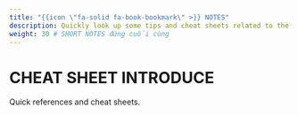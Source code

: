 ```yaml
---
title: "{{icon \"fa-solid fa-book-bookmark\" >}} NOTES"
description: Quickly look up some tips and cheat sheets related to the knowledge.
weight: 30 # SHORT NOTES đứng cuối cùng
---
```

# CHEAT SHEET INTRODUCE
Quick references and cheat sheets.
